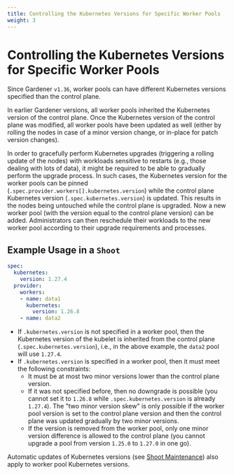 ```yaml
---
title: Controlling the Kubernetes Versions for Specific Worker Pools
weight: 3
---
```


# Controlling the Kubernetes Versions for Specific Worker Pools

Since Gardener `v1.36`, worker pools can have different Kubernetes versions specified than the control plane.

In earlier Gardener versions, all worker pools inherited the Kubernetes version of the control plane. Once the Kubernetes version of the control plane was modified, all worker pools have been updated as well (either by rolling the nodes in case of a minor version change, or in-place for patch version changes).

In order to gracefully perform Kubernetes upgrades (triggering a rolling update of the nodes) with workloads sensitive to restarts (e.g., those dealing with lots of data), it might be required to be able to gradually perform the upgrade process.
In such cases, the Kubernetes version for the worker pools can be pinned (`.spec.provider.workers[].kubernetes.version`) while the control plane Kubernetes version (`.spec.kubernetes.version`) is updated.
This results in the nodes being untouched while the control plane is upgraded. 
Now a new worker pool (with the version equal to the control plane version) can be added.
Administrators can then reschedule their workloads to the new worker pool according to their upgrade requirements and processes.

## Example Usage in a `Shoot`

```yaml
spec:
  kubernetes:
    version: 1.27.4
  provider:
    workers:
    - name: data1
      kubernetes:
        version: 1.26.8
    - name: data2
```

- If `.kubernetes.version` is not specified in a worker pool, then the Kubernetes version of the kubelet is inherited from the control plane (`.spec.kubernetes.version`), i.e., in the above example, the `data2` pool will use `1.27.4`.
- If `.kubernetes.version` is specified in a worker pool, then it must meet the following constraints:
  - It must be at most two minor versions lower than the control plane version.
  - If it was not specified before, then no downgrade is possible (you cannot set it to `1.26.8` while `.spec.kubernetes.version` is already `1.27.4`). The "two minor version skew" is only possible if the worker pool version is set to the control plane version and then the control plane was updated gradually by two minor versions.
  - If the version is removed from the worker pool, only one minor version difference is allowed to the control plane (you cannot upgrade a pool from version `1.25.0` to `1.27.0` in one go).

Automatic updates of Kubernetes versions (see [Shoot Maintenance](shoot_maintenance.md#automatic-version-updates)) also apply to worker pool Kubernetes versions.

